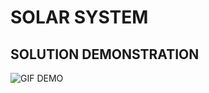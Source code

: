 # SOLAR SYSTEM
## SOLUTION DEMONSTRATION

![GIF DEMO](https://github.com/Adedeji-Taiwo/30-Days-of-JavaScript-Challenge-Project-Exercises/blob/main/DAY%2024%20PROJECT/dom_min_project_solar_system_day_4.1.gif)

  

